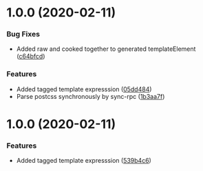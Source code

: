 # 1.0.0 (2020-02-11)


### Bug Fixes

* Added raw and cooked together to generated templateElement ([c64bfcd](https://github.com/unlight/babel-plugin-postcss/commit/c64bfcd7e06b917407cee5dc98d72254dedacc60))


### Features

* Added tagged template expresssion ([05dd484](https://github.com/unlight/babel-plugin-postcss/commit/05dd484473c68ed23154ee0c657556e6d0b95ab6))
* Parse postcss synchronously by sync-rpc ([1b3aa7f](https://github.com/unlight/babel-plugin-postcss/commit/1b3aa7f74084effe30647fb8aec64e7dba60416a))

# 1.0.0 (2020-02-11)


### Features

* Added tagged template expresssion ([539b4c6](https://github.com/unlight/babel-plugin-postcss/commit/539b4c69503d435d9b812d070be112f0417d7170))
